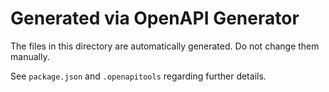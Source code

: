 # Generated via OpenAPI Generator

The files in this directory are automatically generated. Do not change them
manually.

See `package.json` and `.openapitools` regarding further details.
